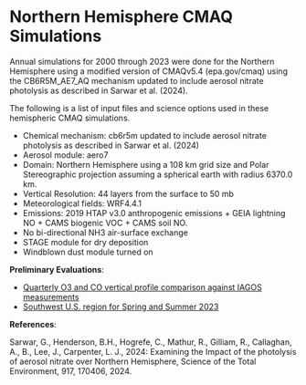 Northern Hemisphere CMAQ Simulations
=====================================

Annual simulations for 2000 through 2023 were done for the Northern Hemisphere using a modified version of CMAQv5.4 (epa.gov/cmaq) using the CB6R5M_AE7_AQ mechanism updated to include aerosol nitrate photolysis as described in Sarwar et al. (2024). 

The following is a list of input files and science options used in these hemispheric CMAQ simulations.

- Chemical mechanism: cb6r5m updated to include aerosol nitrate photolysis as described in Sarwar et al. (2024)
- Aerosol module: aero7
- Domain: Northern Hemisphere using a 108 km grid size and Polar Stereographic projection assuming a spherical earth with radius 6370.0 km.
- Vertical Resolution: 44 layers from the surface to 50 mb
- Meteorological fields: WRF4.4.1
- Emissions: 2019 HTAP v3.0 anthropogenic emissions + GEIA lightning NO + CAMS biogenic VOC + CAMS soil NO.
- No bi-directional NH3 air-surface exchange
- STAGE module for dry deposition
- Windblown dust module turned on

**Preliminary Evaluations**:

* [Quarterly O3 and CO vertical profile comparison against IAGOS measurements](./CMAQ_HEMI_iagos.md)
* [Southwest U.S. region for Spring and Summer 2023](./CMAQ_108HEMI_SWUSeval.md)

**References**: 

Sarwar, G., Henderson, B.H., Hogrefe, C., Mathur, R., Gilliam, R., Callaghan, A., B., Lee, J., Carpenter, L. J., 2024: Examining the Impact of the photolysis of aerosol nitrate over Northern Hemisphere, Science of the Total Environment, 917, 170406, 2024.
